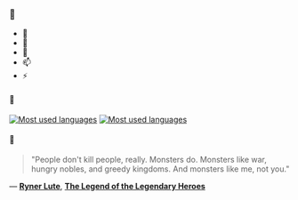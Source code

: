 ### 👋

- 🔭
- 🌱
- 💬
- 📫
- ⚡

#### 🧏

[![Most used languages](https://github-readme-stats-aynah.vercel.app/api/top-langs/?username=aynh&theme=solarized-dark&langs_count=6&layout=compact&hide_title=true)](https://github.com/anuraghazra/github-readme-stats#gh-dark-mode-only)
[![Most used languages](https://github-readme-stats-aynah.vercel.app/api/top-langs/?username=aynh&theme=solarized-light&langs_count=6&layout=compact&hide_title=true)](https://github.com/anuraghazra/github-readme-stats#gh-light-mode-only)

#### 💬

> "People don't kill people, really. Monsters do. Monsters like war, hungry nobles, and greedy kingdoms. And monsters like me, not you."

&mdash; [**Ryner Lute**](https://myanimelist.net/character.php?q=Ryner%20Lute&cat=character), [**The Legend of the Legendary Heroes**](https://myanimelist.net/search/all?q=The%20Legend%20of%20the%20Legendary%20Heroes&cat=all)
